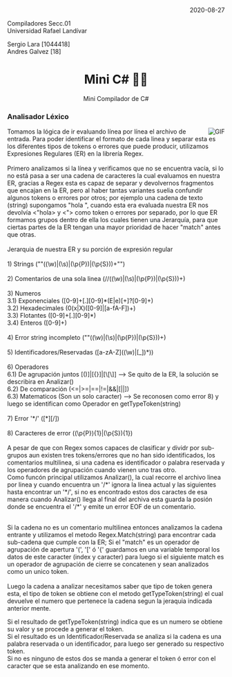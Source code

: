 <p align="right">
2020-08-27
</p>
<p align="left">
Compiladores Secc.01 </br> Universidad Rafael Landívar
</p>

<p align="left">
Sergio Lara [1044418] </br> Andres Galvez [18]
</p>

<h1 align= "center"><b>Mini C#  👨‍💻</b></h1>

<p align="center">
Mini Compilador de C# </br> 
</p>

<h3 align = "left">Analisador Léxico</h3>
<img align="right" alt="GIF" src="https://i.pinimg.com/originals/e4/26/70/e426702edf874b181aced1e2fa5c6cde.gif" />
<p align="left">
Tomamos la lógica de ir evaluando línea por línea el archivo de entrada.  Para poder identificar el formato de cada linea y separar esta es los diferentes tipos de tokens o errores que puede producir, utilizamos Expresiones Regulares (ER) en la librería Regex.
</br> </br>
Primero analizamos si la línea y verificamos que no se encuentra vacía, si lo no está pasa a ser una cadena de caracteres la cual evaluamos en nuestra ER, gracias a Regex esta es capaz de separar y devolvernos fragmentos que encajan en la ER, pero al haber tantas variantes suelia confundir algunos tokens o errores por otros; por ejemplo una cadena de texto (string) supongamos "hola ", cuando esta era evaluada nuestra ER nos devolvía <"hola>  y <"> como token o errores por separado, por lo que ER formamos grupos dentro de ella los cuales tienen una Jerarquía, para que ciertas partes de la ER tengan una mayor prioridad de hacer "match" antes que otras.
</br> </br>
Jerarquia de nuestra ER y su porción de expresión regular
</br> </br>
1) Strings (""((\w)|(\s)|(\p{P})|(\p{S}))+"") </br> </br>
2) Comentarios de una sola linea (//((\w)|(\s)|(\p{P})|(\p{S}))+) </br></br>
3) Numeros </br>
 3.1) Exponenciales ([0-9]+[.][0-9]*(E|e)[+]?[0-9]+) </br>
 3.2) Hexadecimales (0(x|X)([0-9]|[a-fA-F])+) </br>
 3.3) Flotantes ([0-9]+[.][0-9]*) </br>
 3.4) Enteros ([0-9]+) </br> </br>
4) Error string incompleto (""((\w)|(\s)|(\p{P})|(\p{S}))+) </br> </br>
5) Identificadores/Reservadas ([a-zA-Z]((\w)|[_])*)) </br> </br>
6) Operadores </br>
 6.1) De agrupación juntos [()]|[{}]|[\[\]] --> Se quito de la ER, la solución se describira en Analizar() </br>
 6.2) De comparación (<=|>=|==|!=|&&|[||]) </br>
 6.3) Matematicos (Son un solo caracter) --> Se reconosen como error 8) y luego se identifican como Operador en getTypeToken(string) </br> </br>
7) Error '*/'   ([*][/]) </br> </br>
8) Caracteres de error ((\p{P}){1}|(\p{S}){1})
</br> </br>
A pesar de que con Regex somos capaces de clasificar y dividr por sub-grupos aun existen tres tokens/errores que no han sido identificados, los comentarios multilinea, si una cadena es identificador o palabra reservada y los operadores de agrupación cuando vienen uno tras otro. </br>
Como funcón principal utilizamos Analizar(), la cual recorre el archivo linea por linea y cuando encuentra un '/*' ignora la linea actual y las siguientes hasta encontrar un '*/', si no es encontrado estos dos caractes de esa manera cuando Analizar() llega al final del archiva esta guarda la posión donde se encuentra el '/*' y emite un error EOF de un comentario.</br> </br>

Si la cadena no es un comentario multilinea entonces analizamos la cadena entrante y utilizamos el metodo Regex.Match(string) para encontrar cada sub-cadena que cumple con la ER; Si el "match" es un operador de agrupación de apertura '(', '[' ó '{' guardamos en una variable temporal los datos de este caracter (index y caracter) para luego si el siguiente match es un operador de agrupación de cierre se concatenen y sean analizados como un unico token. </br> </br>
Luego la cadena a analizar necesitamos saber que tipo de token genera esta, el tipo de token se obtiene con el metodo getTypeToken(string) el cual devuelve el numero que pertenece la cadena segun la jeraquia indicada anterior mente. </br>

Si el resultado de getTypeToken(string) indica que es un numero se obtiene su valor y se procede a generar el token. </br>
Si el resultado es un Identificador/Reservada se analiza si la cadena es una palabra reservada o un identificador, para luego ser generado su respectivo token. </br>
Si no es ninguno de estos dos se manda a generar el token ó error con el caracter que se esta analizando en ese momento.
</p>



